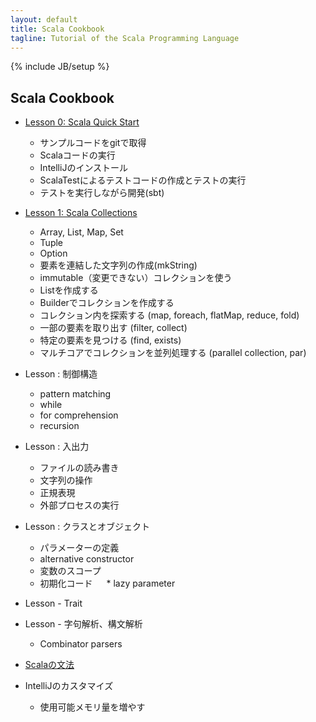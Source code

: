 ```yaml
---
layout: default
title: Scala Cookbook
tagline: Tutorial of the Scala Programming Language
---
```

{% include JB/setup %}

## Scala Cookbook
* [Lesson 0: Scala Quick Start](quickstart.html)
   * サンプルコードをgitで取得
   * Scalaコードの実行
   * IntelliJのインストール
   * ScalaTestによるテストコードの作成とテストの実行
   * テストを実行しながら開発(sbt)
   
* [Lesson 1: Scala Collections](lessons/lesson1.html)
   * Array, List, Map, Set
   * Tuple
   * Option
   * 要素を連結した文字列の作成(mkString)
   * immutable（変更できない）コレクションを使う
   * Listを作成する
   * Builderでコレクションを作成する
   * コレクション内を探索する (map, foreach, flatMap, reduce, fold)
   * 一部の要素を取り出す (filter, collect)
   * 特定の要素を見つける (find, exists)
   * マルチコアでコレクションを並列処理する (parallel collection, par)

* Lesson : 制御構造
   * pattern matching
   * while
   * for comprehension
   * recursion
* Lesson : 入出力 
   * ファイルの読み書き
   * 文字列の操作
   * 正規表現   
   * 外部プロセスの実行
* Lesson : クラスとオブジェクト
   * パラメーターの定義
   * alternative constructor
   * 変数のスコープ
   * 初期化コード
　 * lazy parameter
* Lesson - Trait
* Lesson - 字句解析、構文解析
     * Combinator parsers

* [Scalaの文法](cheetsheet.html)

* IntelliJのカスタマイズ
   * 使用可能メモリ量を増やす



